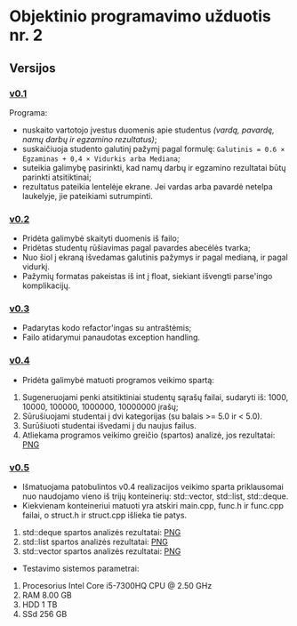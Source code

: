 # Objektinio programavimo užduotis nr. 2
## Versijos
### [v0.1](https://github.com/ignaspangonis/ObjektinisProgramavimas-2/releases/tag/v0.1)

Programa:
- nuskaito vartotojo įvestus duomenis apie studentus *(vardą, pavardę, namų darbų ir egzamino rezultatus)*;
- suskaičiuoja studento galutinį pažymį pagal formulę: `Galutinis = 0.6 × Egzaminas + 0,4 × Vidurkis arba Mediana`;
- suteikia galimybę pasirinkti, kad namų darbų ir egzamino rezultatai būtų parinkti atsitiktinai;
- rezultatus pateikia lentelėje ekrane. Jei vardas arba pavardė netelpa laukelyje, jie pateikiami sutrumpinti.

### [v0.2](https://github.com/ignaspangonis/ObjektinisProgramavimas-2/releases/tag/v0.2)

- Pridėta galimybė skaityti duomenis iš failo;
- Pridėtas studentų rūšiavimas pagal pavardes abecėlės tvarka;
- Nuo šiol į ekraną išvedamas galutinis pažymys ir pagal medianą, ir pagal vidurkį.
- Pažymių formatas pakeistas iš int į float, siekiant išvengti parse'ingo komplikacijų.

### [v0.3](https://github.com/ignaspangonis/ObjektinisProgramavimas-2/releases/tag/v0.3)
- Padarytas kodo refactor'ingas su antraštėmis;
- Failo atidarymui panaudotas exception handling.

### [v0.4](https://github.com/ignaspangonis/ObjektinisProgramavimas-2/releases/tag/v0.4)
- Pridėta galimybė matuoti programos veikimo spartą:
1. Sugeneruojami penki atsitiktiniai studentų sąrašų failai, sudaryti iš: 1000, 10000, 100000, 1000000, 10000000 įrašų;
2. Sūrušiuojami studentai į dvi kategorijas (su balais >= 5.0 ir < 5.0).
3. Surūšiuoti studentai išvedami į du naujus failus.
4. Atliekama programos veikimo greičio (spartos) analizė, jos rezultatai: [PNG](https://github.com/ignaspangonis/ObjektinisProgramavimas-2/blob/v0.4/rezultatai.png)

### [v0.5](https://github.com/ignaspangonis/ObjektinisProgramavimas-2/releases/tag/v0.5)
- Išmatuojama patobulintos v0.4 realizacijos veikimo sparta priklausomai nuo naudojamo vieno iš trijų konteinerių: std::vector, std::list, std::deque.
- Kiekvienam konteineriui matuoti yra atskiri main.cpp, func.h ir func.cpp failai, o struct.h ir struct.cpp išlieka tie patys.
1. std::deque spartos analizės rezultatai: [PNG](https://github.com/ignaspangonis/ObjektinisProgramavimas-2/blob/v0.5/Deque.png)
2. std::list spartos analizės rezultatai: [PNG](https://github.com/ignaspangonis/ObjektinisProgramavimas-2/blob/v0.5/Lists.png)
3. std::vector spartos analizės rezultatai: [PNG](https://github.com/ignaspangonis/ObjektinisProgramavimas-2/blob/v0.5/Vector.png)
- Testavimo sistemos parametrai:
1. Procesorius Intel Core i5-7300HQ CPU @ 2.50 GHz
2. RAM 8.00 GB
3. HDD 1 TB
4. SSd 256 GB
